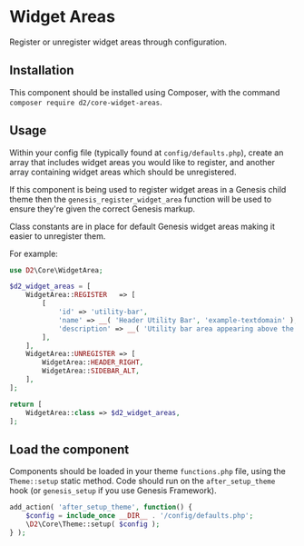 # Widget Areas

Register or unregister widget areas through configuration.

## Installation

This component should be installed using Composer, with the command `composer require d2/core-widget-areas`.

## Usage

Within your config file (typically found at `config/defaults.php`), create an array that includes widget areas you would like to register, and another array containing widget areas which should be unregistered. 

If this component is being used to register widget areas in a Genesis child theme then the `genesis_register_widget_area` function will be used to ensure they're given the correct Genesis markup.

Class constants are in place for default Genesis widget areas making it easier to unregister them.

For example:

```php
use D2\Core\WidgetArea;

$d2_widget_areas = [
    WidgetArea::REGISTER   => [
        [
            'id' => 'utility-bar',
            'name' => __( 'Header Utility Bar', 'example-textdomain' ),
            'description' => __( 'Utility bar area appearing above the site header.', 'example-textdomain' ),
        ],
    ],
    WidgetArea::UNREGISTER => [
        WidgetArea::HEADER_RIGHT,
        WidgetArea::SIDEBAR_ALT,
    ],
];

return [
    WidgetArea::class => $d2_widget_areas,
];
 ```

## Load the component

Components should be loaded in your theme `functions.php` file, using the `Theme::setup` static method. Code should run on the `after_setup_theme` hook (or `genesis_setup` if you use Genesis Framework).

```php
add_action( 'after_setup_theme', function() {
    $config = include_once __DIR__ . '/config/defaults.php';
    \D2\Core\Theme::setup( $config );
} );
```
